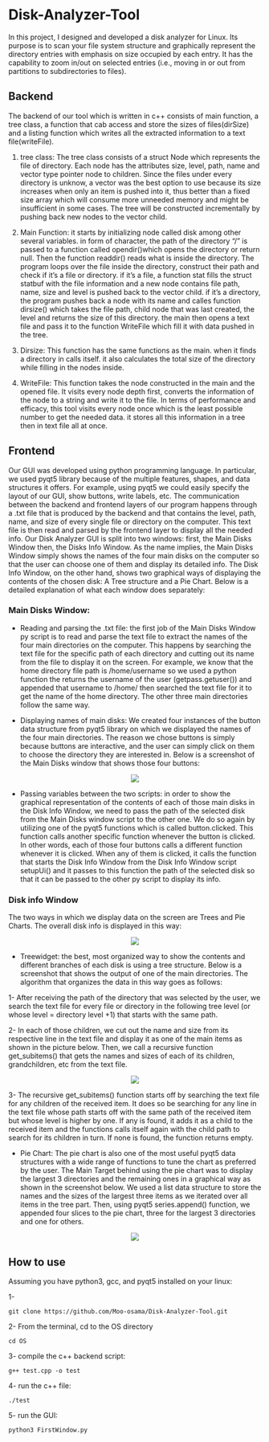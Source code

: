 # Disk-Analyzer-Tool

In this project, I designed and developed a disk analyzer for Linux. Its purpose is to scan your file system structure and graphically represent the directory entries with emphasis on size occupied by each entry. It has the capability to zoom in/out on selected entries (i.e., moving in or out from partitions to subdirectories to files).

## Backend

The backend of our tool which is written in c++ consists of main function, a tree class, a function that cab access and store the sizes of files(dirSize) and a listing function which writes all the extracted
information to a text file(writeFile).

1. tree class: The tree class consists of a struct Node which represents the file of directory. Each node has the attributes size, level, path, name and vector type pointer node to children. Since the files under every directory is unknow, a vector was the best option to use because its size increases when only an item is pushed into it, thus better than a fixed size array which will consume more unneeded memory and might be insufficient in some cases. The tree will be constructed incrementally by pushing back new nodes to the vector child.

2. Main Function: it starts by initializing node called disk among other several variables. in form of character, the path of the directory “/” is passed to a function called opendir()which opens the directory or return null. Then the function readdir() reads what is inside the directory. The program loops over the file inside the directory, construct their path and check if it’s a file or directory. if it’s a file, a function stat fills the struct statbuf with the file information and a new node contains file path, name, size and level is pushed back to the vector child. if it’s a directory, the program pushes back a node with its name and calles function dirsize() which takes the file path, child node that was last created, the level and returns the size of this directory. the main then opens a text file and pass it to the function WriteFile which fill it with data pushed in the tree.

3. Dirsize: This function has the same functions as the main. when it finds a directory in calls itself. it also calculates the total size of the directory while filling in the nodes inside.

4. WriteFile: This function takes the node constructed in the main and the opened file. It visits every node depth first, converts the information of the node to a string and write it to the file. In terms of performance and efficacy, this tool visits every node once which is the least possible number to get the needed data. it stores all this information in a tree then in text file all at once.

## Frontend

Our GUI was developed using python programming language. In particular, we used pyqt5 library because of the multiple features, shapes, and data structures it offers. For example, using pyqt5 we could easily specify the layout of our GUI, show buttons, write labels, etc. The communication between the backend and frontend layers of our program happens through a .txt file that is produced by the backend and that contains the level, path, name, and size of every single file or directory on the computer. This text file is then read and parsed by the frontend layer to display all the needed info. Our Disk Analyzer GUI is split into two windows: first, the Main Disks Window then, the Disks Info Window. As the name implies, the Main Disks Window simply shows the names of the four main disks on the computer so that the user can choose one of them and display its detailed info. The Disk Info Window, on the other hand, shows two graphical ways of displaying the contents of the chosen disk: A Tree structure and a Pie Chart. Below is a detailed explanation of what each window does separately:

### Main Disks Window:

- Reading and parsing the .txt file: the first job of the Main Disks Window py script is to read and parse the text file to extract the names of the four main directories on the computer. This happens by searching the text file for the specific path of each directory and cutting out its name from the file to display it on the screen. For example, we know that the home directory file path is /home/username so we used a python function the returns the username of the user (getpass.getuser()) and appended that username to /home/ then searched the text file for it to get the name of the home directory. The other three main directories follow the same way.

- Displaying names of main disks: We created four instances of the button data structure from pyqt5 library on which we displayed the names of the four main directories. The reason we chose buttons is simply because buttons are interactive, and the user can simply click on them to choose the directory they are interested in. Below is a screenshot of the Main Disks window that shows those four buttons:

<p align="center">
<img src="First Window.png">
</p>

- Passing variables between the two scripts: in order to show the graphical representation of the contents of each of those main disks in the Disk Info Window, we need to pass the path of the selected disk from the Main Disks window script to the other one. We do so again by utilizing one of the pyqt5 functions which is called button.clicked. This function calls another specific function whenever the button is clicked. In other words, each of those four buttons calls a different function whenever it is clicked. When any of them is clicked, it calls the function that starts the Disk Info Window from the Disk Info Window script setupUi() and it passes to this function the path of the selected disk so that it can be passed to the other py script to display its info.

### Disk info Window
The two ways in which we display data on the screen are Trees and Pie Charts. The overall disk info is displayed in this way:


<p align="center">
<img src="Second Window.png">
</p>

- Treewidget: the best, most organized way to show the contents and different branches of each disk is using a tree structure. Below is a screenshot that shows the output of one of the main directories. The algorithm that organizes the data in this way goes as follows:

1- After receiving the path of the directory that was selected by the user, we search the text file for every file or directory in the following tree level (or whose level = directory level +1) that starts with the same path.

2- In each of those children, we cut out the name and size from its respective line in the text file and display it as one of the main items as shown in the picture below. Then, we call a recursive function get_subitems() that gets the names and sizes of each of its children, grandchildren, etc from the text file.

<p align="center">
<img src="Items Tree.png">
</p>


3- The recursive get_subitems() function starts off by searching the text file for any children of the received item. It does so be searching for any line in the text file whose path starts off with the same path of the received item but whose level is higher by one. If any is found, it adds it as a child to the received item and the functions calls itself again with the child path to search for its children in turn. If none is found, the function returns empty.

- Pie Chart: The pie chart is also one of the most useful pyqt5 data structures with a wide range of functions to tune the chart as preferred by the user. The Main Target behind using the pie chart was to display the largest 3 directories and the remaining ones in a graphical way as shown in the screenshot below. We used a list data structure to store the names and the sizes of the largest three items as we iterated over all items in the tree part. Then, using pyqt5 series.append() function, we appended four slices to the pie chart, three for the largest 3 directories and one for others.

<p align="center">
<img src="Pie Chart.png">
</p>


## How to use
Assuming you have python3, gcc, and pyqt5 installed on your linux:

1- 
```
git clone https://github.com/Moo-osama/Disk-Analyzer-Tool.git
```
2- From the terminal, cd to the OS directory
```
cd OS
```
3- compile the c++ backend script: 
```
g++ test.cpp -o test
```
4- run the c++ file: 
```
./test
```
5- run the GUI: 
```
python3 FirstWindow.py
```
